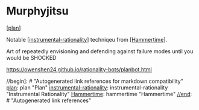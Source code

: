 # Murphyjitsu

[[plan]]

Notable [[instrumental-rationality]] techniqeu from [[Hammertime]].

Art of repeatedly envisioning  and defending against failure modes until you would be SHOCKED

https://owenshen24.github.io/rationality-bots/planbot.html

//begin]: # "Autogenerated link references for markdown compatibility"
[plan]: plan "Plan"
[instrumental-rationality]: instrumental-rationality "Instrumental Rationality"
[Hammertime]: hammertime "Hammertime"
[//end]: # "Autogenerated link references"

[//begin]: # "Autogenerated link references for markdown compatibility"
[plan]: plan "Plan"
[instrumental-rationality]: instrumental-rationality "Instrumental Rationality"
[Hammertime]: hammertime "Hammertime"
[//end]: # "Autogenerated link references"